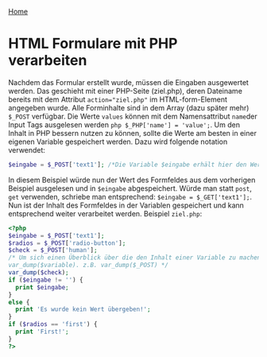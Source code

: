 [Home](README.md)

# HTML Formulare mit PHP verarbeiten

Nachdem das Formular erstellt wurde, müssen die Eingaben ausgewertet werden. Das geschieht mit einer PHP-Seite (ziel.php),
deren Dateiname bereits mit dem Attribut `action="ziel.php"` im HTML-form-Element angegeben wurde. Alle Forminhalte sind in dem Array (dazu später mehr) `$_POST` verfügbar. Die Werte `values` können mit dem Namensattribut `name`der Input Tags ausgelesen werden `php $_PHP['name'] = 'value';`. Um den Inhalt in PHP bessern
nutzen zu können, sollte die Werte am besten in einer eigenen Variable gespeichert werden. Dazu wird folgende
notation verwendet:
```php
$eingabe = $_POST['text1']; /*Die Variable $eingabe erhält hier den Wert des Formfeldes mit dem Namen text1*/
``` 
In diesem Beispiel würde nun der Wert des Formfeldes aus dem vorherigen Beispiel ausgelesen und in `$eingabe`
abgespeichert. Würde man statt `post`, `get` verwenden, schriebe man entsprechend: `$eingabe = $_GET['text1'];`.
Nun ist der Inhalt des Formfeldes in der Variablen gespeichert und kann entsprechend weiter verarbeitet werden.
Beispiel `ziel.php`:
```php
<?php
$eingabe = $_POST['text1'];
$radios = $_POST['radio-button'];
$check = $_POST['human'];
/* Um sich einen Überblick über die den Inhalt einer Variable zu machen verwenden sie die php Funktion
var_dump($variable). z.B. var_dump($_POST) */
var_dump($check);
if ($eingabe != '') {
  print $eingabe;
}
else {
  print 'Es wurde kein Wert übergeben!';
}
if ($radios == 'first') {
  print 'First!';
}
?>
```
